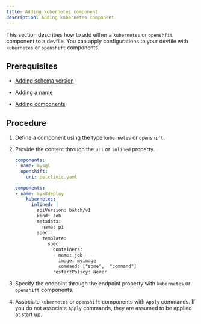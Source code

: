```yaml
---
title: Adding kubernetes component
description: Adding kubernetes component
---
```


This section describes how to add either a `kubernetes` or `openshfit` component to a devfile. You can apply configurations to your devfile with  `kubernetes` or `openshift` components.

## Prerequisites

- [Adding schema version](./versions)

- [Adding a name](./metadata)

- [Adding components](./adding-components)

## Procedure

1. Define a component using the type `kubernetes` or `openshift`.

2. Provide the content through the `uri` or `inlined` property.

    ```yaml {% title="Adding openshift component using the uri property" filename="devfile.yaml" %}
    components:
    - name: mysql
      openshift:
        uri: petclinic.yaml
    ```

    ```yaml {% title="Adding a kubernetes component using the inlined property" filename="devfile.yaml" %}
    components:
    - name: myk8deploy
        kubernetes:
          inlined: |
            apiVersion: batch/v1
            kind: Job
            metadata:
              name: pi
            spec:
              template:
                spec:
                  containers:
                  - name: job
                    image: myimage
                    command: ["some",  "command"]
                  restartPolicy: Never
    ```

3. Specify the endpoint through the endpoint property with `kubernetes` or `openshift` components.

4. Associate `kubernetes` or `openshift` components with `Apply` commands. If you do not associate `Apply` commands, they are assumed to be applied at start up.
